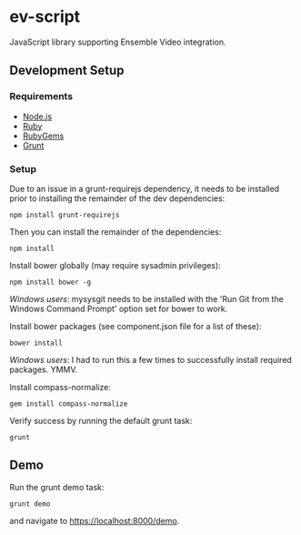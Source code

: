 ev-script
=========

JavaScript library supporting Ensemble Video integration.

## Development Setup

### Requirements

* [Node.js](http://nodejs.org/)
* [Ruby](http://www.ruby-lang.org/en/)
* [RubyGems](http://rubygems.org/)
* [Grunt](http://gruntjs.com/)

### Setup

Due to an issue in a grunt-requirejs dependency, it needs to be installed prior
to installing the remainder of the dev dependencies:

    npm install grunt-requirejs

Then you can install the remainder of the dependencies:

    npm install

Install bower globally (may require sysadmin privileges):

    npm install bower -g

_Windows users_: mysysgit needs to be installed with the 'Run Git from the
Windows Command Prompt' option set for bower to work.

Install bower packages (see component.json file for a list of these):

    bower install

_Windows users_: I had to run this a few times to successfully install required
packages.  YMMV.

Install compass-normalize:

    gem install compass-normalize

Verify success by running the default grunt task:

    grunt

## Demo

Run the grunt demo task:

    grunt demo

and navigate to [https://localhost:8000/demo](https://localhost:8000/demo).
